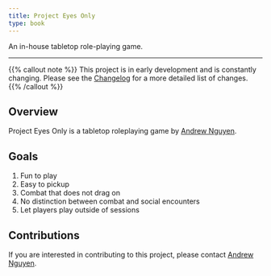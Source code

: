 ```yaml
---
title: Project Eyes Only
type: book
---
```


An in-house tabletop role-playing game.

---

{{% callout note %}}
This project is in early development and is constantly changing. Please see the [Changelog](changelog) for a more detailed list of changes.
{{% /callout %}}

## Overview

Project Eyes Only is a tabletop roleplaying game by [Andrew Nguyen](/author/andrew-nguyen).

## Goals

1. Fun to play
2. Easy to pickup
3. Combat that does not drag on
4. No distinction between combat and social encounters
5. Let players play outside of sessions

## Contributions

If you are interested in contributing to this project, please contact [Andrew Nguyen](/author/andrew-nguyen).
